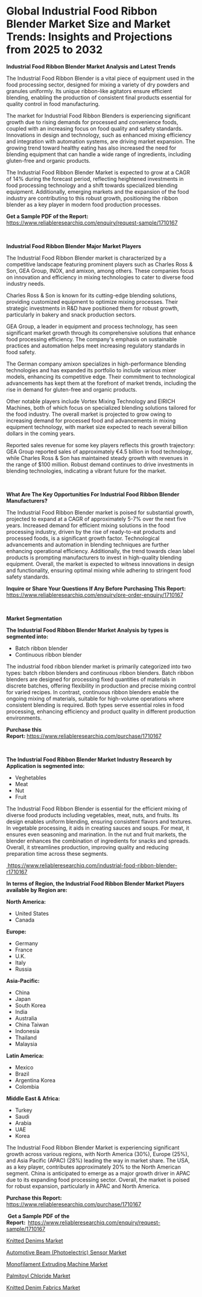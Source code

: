 <p><h1>Global Industrial Food Ribbon Blender Market Size and Market Trends: Insights and Projections from 2025 to 2032</h1></p><p><strong>Industrial Food Ribbon Blender Market Analysis and Latest Trends</strong></p>
<p><p>The Industrial Food Ribbon Blender is a vital piece of equipment used in the food processing sector, designed for mixing a variety of dry powders and granules uniformly. Its unique ribbon-like agitators ensure efficient blending, enabling the production of consistent final products essential for quality control in food manufacturing. </p><p>The market for Industrial Food Ribbon Blenders is experiencing significant growth due to rising demands for processed and convenience foods, coupled with an increasing focus on food quality and safety standards. Innovations in design and technology, such as enhanced mixing efficiency and integration with automation systems, are driving market expansion. The growing trend toward healthy eating has also increased the need for blending equipment that can handle a wide range of ingredients, including gluten-free and organic products.</p><p>The Industrial Food Ribbon Blender Market is expected to grow at a CAGR of 14% during the forecast period, reflecting heightened investments in food processing technology and a shift towards specialized blending equipment. Additionally, emerging markets and the expansion of the food industry are contributing to this robust growth, positioning the ribbon blender as a key player in modern food production processes.</p></p>
<p><strong>Get a Sample PDF of the Report:&nbsp;</strong> <a href="https://www.reliableresearchiq.com/enquiry/request-sample/1710167?utm_campaign=1906&utm_medium=2&utm_source=Github&utm_content=ia&utm_term=27032025&utm_id=industrial-food-ribbon-blender">https://www.reliableresearchiq.com/enquiry/request-sample/1710167</a></p>
<p>&nbsp;</p>
<p><strong>Industrial Food Ribbon Blender Major Market Players</strong></p>
<p><p>The Industrial Food Ribbon Blender market is characterized by a competitive landscape featuring prominent players such as Charles Ross & Son, GEA Group, INOX, and amixon, among others. These companies focus on innovation and efficiency in mixing technologies to cater to diverse food industry needs.</p><p>Charles Ross & Son is known for its cutting-edge blending solutions, providing customized equipment to optimize mixing processes. Their strategic investments in R&D have positioned them for robust growth, particularly in bakery and snack production sectors.</p><p>GEA Group, a leader in equipment and process technology, has seen significant market growth through its comprehensive solutions that enhance food processing efficiency. The company's emphasis on sustainable practices and automation helps meet increasing regulatory standards in food safety.</p><p>The German company amixon specializes in high-performance blending technologies and has expanded its portfolio to include various mixer models, enhancing its competitive edge. Their commitment to technological advancements has kept them at the forefront of market trends, including the rise in demand for gluten-free and organic products.</p><p>Other notable players include Vortex Mixing Technology and EIRICH Machines, both of which focus on specialized blending solutions tailored for the food industry. The overall market is projected to grow owing to increasing demand for processed food and advancements in mixing equipment technology, with market size expected to reach several billion dollars in the coming years.</p><p>Reported sales revenue for some key players reflects this growth trajectory: GEA Group reported sales of approximately €4.5 billion in food technology, while Charles Ross & Son has maintained steady growth with revenues in the range of $100 million. Robust demand continues to drive investments in blending technologies, indicating a vibrant future for the market.</p></p>
<p>&nbsp;</p>
<p><strong>What Are The Key Opportunities For Industrial Food Ribbon Blender Manufacturers?</strong></p>
<p><p>The Industrial Food Ribbon Blender market is poised for substantial growth, projected to expand at a CAGR of approximately 5-7% over the next five years. Increased demand for efficient mixing solutions in the food processing industry, driven by the rise of ready-to-eat products and processed foods, is a significant growth factor. Technological advancements and automation in blending techniques are further enhancing operational efficiency. Additionally, the trend towards clean label products is prompting manufacturers to invest in high-quality blending equipment. Overall, the market is expected to witness innovations in design and functionality, ensuring optimal mixing while adhering to stringent food safety standards.</p></p>
<p><strong>Inquire or Share Your Questions If Any Before Purchasing This Report:</strong> <a href="https://www.reliableresearchiq.com/enquiry/pre-order-enquiry/1710167?utm_campaign=1906&utm_medium=2&utm_source=Github&utm_content=ia&utm_term=27032025&utm_id=industrial-food-ribbon-blender">https://www.reliableresearchiq.com/enquiry/pre-order-enquiry/1710167</a></p>
<p>&nbsp;</p>
<p><strong>Market Segmentation</strong></p>
<p><strong>The Industrial Food Ribbon Blender Market Analysis by types is segmented into:</strong></p>
<p><ul><li>Batch ribbon blender</li><li>Continuous ribbon blender</li></ul></p>
<p><p>The industrial food ribbon blender market is primarily categorized into two types: batch ribbon blenders and continuous ribbon blenders. Batch ribbon blenders are designed for processing fixed quantities of materials in discrete batches, offering flexibility in production and precise mixing control for varied recipes. In contrast, continuous ribbon blenders enable the ongoing mixing of materials, suitable for high-volume operations where consistent blending is required. Both types serve essential roles in food processing, enhancing efficiency and product quality in different production environments.</p></p>
<p><strong>Purchase this Report:&nbsp;</strong><a href="https://www.reliableresearchiq.com/purchase/1710167?utm_campaign=1906&utm_medium=2&utm_source=Github&utm_content=ia&utm_term=27032025&utm_id=industrial-food-ribbon-blender">https://www.reliableresearchiq.com/purchase/1710167</a></p>
<p>&nbsp;</p>
<p><strong>The Industrial Food Ribbon Blender Market Industry Research by Application is segmented into:</strong></p>
<p><ul><li>Veghetables</li><li>Meat</li><li>Nut</li><li>Fruit</li></ul></p>
<p><p>The Industrial Food Ribbon Blender is essential for the efficient mixing of diverse food products including vegetables, meat, nuts, and fruits. Its design enables uniform blending, ensuring consistent flavors and textures. In vegetable processing, it aids in creating sauces and soups. For meat, it ensures even seasoning and marination. In the nut and fruit markets, the blender enhances the combination of ingredients for snacks and spreads. Overall, it streamlines production, improving quality and reducing preparation time across these segments.</p></p>
<p><a href="https://www.reliableresearchiq.com/industrial-food-ribbon-blender-r1710167?utm_campaign=1906&utm_medium=2&utm_source=Github&utm_content=ia&utm_term=27032025&utm_id=industrial-food-ribbon-blender">&nbsp;https://www.reliableresearchiq.com/industrial-food-ribbon-blender-r1710167</a></p>
<p><strong>In terms of Region, the Industrial Food Ribbon Blender Market Players available by Region are:</strong></p>
<p>
    <p> <strong> North America: </strong>
        <ul>
            <li>United States</li>
            <li>Canada</li>
        </ul>
        </p> 
    <p> <strong> Europe: </strong>
        <ul>
            <li>Germany</li>
            <li>France</li>
            <li>U.K.</li>
            <li>Italy</li>
            <li>Russia</li>
        </ul>
        </p> 
    <p> <strong> Asia-Pacific: </strong>
        <ul>
            <li>China</li>
            <li>Japan</li>
            <li>South Korea</li>
            <li>India</li>
            <li>Australia</li>
            <li>China Taiwan</li>
            <li>Indonesia</li>
            <li>Thailand</li>
            <li>Malaysia</li>
        </ul>
        </p> 
    <p> <strong> Latin America: </strong>
        <ul>
            <li>Mexico</li>
            <li>Brazil</li>
            <li>Argentina Korea</li>
            <li>Colombia</li>
        </ul>
        </p> 
    <p> <strong> Middle East & Africa: </strong>
        <ul>
            <li>Turkey</li>
            <li>Saudi</li>
            <li>Arabia</li>
            <li>UAE</li>
            <li>Korea</li>
        </ul>
    </p>
    </p>
<p><p>The Industrial Food Ribbon Blender Market is experiencing significant growth across various regions, with North America (30%), Europe (25%), and Asia Pacific (APAC) (28%) leading the way in market share. The USA, as a key player, contributes approximately 20% to the North American segment. China is anticipated to emerge as a major growth driver in APAC due to its expanding food processing sector. Overall, the market is poised for robust expansion, particularly in APAC and North America.</p></p>
<p><strong>Purchase this Report: </strong><a href="https://www.reliableresearchiq.com/purchase/1710167?utm_campaign=1906&utm_medium=2&utm_source=Github&utm_content=ia&utm_term=27032025&utm_id=industrial-food-ribbon-blender">https://www.reliableresearchiq.com/purchase/1710167</a></p>
<p>&nbsp;<strong>Get a Sample PDF of the Report:&nbsp;&nbsp;</strong><a href="https://www.reliableresearchiq.com/enquiry/request-sample/1710167?utm_campaign=1906&utm_medium=2&utm_source=Github&utm_content=ia&utm_term=27032025&utm_id=industrial-food-ribbon-blender">https://www.reliableresearchiq.com/enquiry/request-sample/1710167</a></p>
<p><strong></strong></p>
<p><p><a href="https://github.com/dringals/Market-Research-Report-List-6/blob/main/knitted-denims-market.md?utm_campaign=1906&utm_medium=2&utm_source=Github&utm_content=ia&utm_term=27032025&utm_id=industrial-food-ribbon-blender">Knitted Denims Market</a></p><p><a href="https://github.com/oslieselotte2192/Market-Research-Report-List-1/blob/main/automotive-beam-photoelectric-sensor-market.md?utm_campaign=1906&utm_medium=2&utm_source=Github&utm_content=ia&utm_term=27032025&utm_id=industrial-food-ribbon-blender">Automotive Beam (Photoelectric) Sensor Market</a></p><p><a href="https://github.com/tambraunrue691969/Market-Research-Report-List-1/blob/main/monofilament-extruding-machine-market.md?utm_campaign=1906&utm_medium=2&utm_source=Github&utm_content=ia&utm_term=27032025&utm_id=industrial-food-ribbon-blender">Monofilament Extruding Machine Market</a></p><p><a href="https://github.com/krookplier6h/Market-Research-Report-List-1/blob/main/palmitoyl-chloride-market.md?utm_campaign=1906&utm_medium=2&utm_source=Github&utm_content=ia&utm_term=27032025&utm_id=industrial-food-ribbon-blender">Palmitoyl Chloride Market</a></p><p><a href="https://github.com/tona7vba/Market-Research-Report-List-1/blob/main/knitted-denim-fabrics-market.md?utm_campaign=1906&utm_medium=2&utm_source=Github&utm_content=ia&utm_term=27032025&utm_id=industrial-food-ribbon-blender">Knitted Denim Fabrics Market</a></p></p>